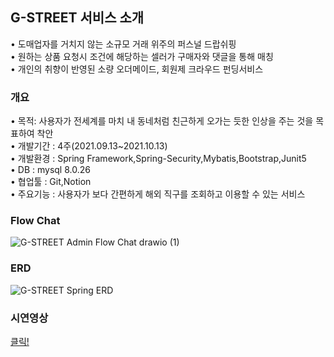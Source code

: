 ## G-STREET 서비스 소개

• 도매업자를 거치지 않는 소규모 거래 위주의 퍼스널 드랍쉬핑<br/>
• 원하는 상품 요청시 조건에 해당하는 셀러가 구매자와 댓글을 통해 매칭<br/>
• 개인의 취향이 반영된 소량 오더메이드, 회원제 크라우드 펀딩서비스 <br/>

### 개요

• 목적: 사용자가 전세계를 마치 내 동네처럼 친근하게 오가는 듯한 인상을 주는 것을 목표하여 착안<br/>
• 개발기간 : 4주(2021.09.13~2021.10.13)<br/>
• 개발환경 : Spring Framework,Spring-Security,Mybatis,Bootstrap,Junit5<br/>
• DB : mysql 8.0.26<br/>
• 협업툴 : Git,Notion<br/>
• 주요기능 : 사용자가 보다 간편하게 해외 직구를 조회하고 이용할 수 있는 서비스<br/>

### Flow Chat
![G-STREET Admin Flow Chat drawio (1)](https://user-images.githubusercontent.com/83386687/144879824-40e06543-5c68-4340-a56b-5707720b6169.png)

### ERD
![G-STREET Spring ERD](https://user-images.githubusercontent.com/83386687/144880162-540c9449-e08f-4cff-b014-c57cc8e9b88d.png)

### 시연영상

[클릭!](https://hanna97.tistory.com/entry/Spring-Framework-Project-%EC%8B%9C%EC%97%B0%EC%98%81%EC%83%81)
